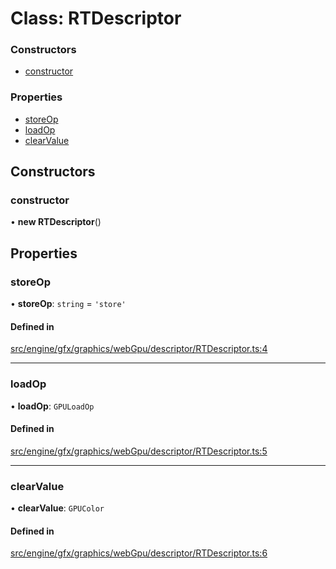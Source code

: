 # Class: RTDescriptor


### Constructors

- [constructor](RTDescriptor.md#constructor)

### Properties

- [storeOp](RTDescriptor.md#storeop)
- [loadOp](RTDescriptor.md#loadop)
- [clearValue](RTDescriptor.md#clearvalue)

## Constructors

### constructor

• **new RTDescriptor**()

## Properties

### storeOp

• **storeOp**: `string` = `'store'`

#### Defined in

[src/engine/gfx/graphics/webGpu/descriptor/RTDescriptor.ts:4](https://github.com/Orillusion/orillusion/blob/main/src/engine/gfx/graphics/webGpu/descriptor/RTDescriptor.ts#L4)

___

### loadOp

• **loadOp**: `GPULoadOp`

#### Defined in

[src/engine/gfx/graphics/webGpu/descriptor/RTDescriptor.ts:5](https://github.com/Orillusion/orillusion/blob/main/src/engine/gfx/graphics/webGpu/descriptor/RTDescriptor.ts#L5)

___

### clearValue

• **clearValue**: `GPUColor`

#### Defined in

[src/engine/gfx/graphics/webGpu/descriptor/RTDescriptor.ts:6](https://github.com/Orillusion/orillusion/blob/main/src/engine/gfx/graphics/webGpu/descriptor/RTDescriptor.ts#L6)
